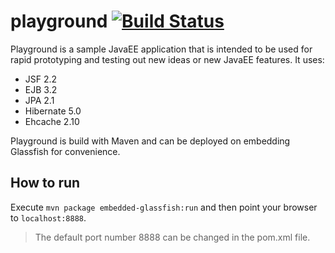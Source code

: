 # playground [![Build Status](https://travis-ci.org/gedim21/playground.svg)](https://travis-ci.org/gedim21/playground)

Playground is a sample JavaEE application that is intended to be used for rapid prototyping and testing out new ideas or new JavaEE features.
It uses:
* JSF 2.2
* EJB 3.2
* JPA 2.1
* Hibernate 5.0
* Ehcache 2.10

Playground is build with Maven and can be deployed on embedding Glassfish for convenience.

## How to run
Execute `mvn package embedded-glassfish:run` and then point your browser to `localhost:8888`.

>The default port number 8888 can be changed in the pom.xml file.